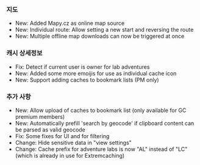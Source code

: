 ### 지도
- New: Added Mapy.cz as online map source
- New: Individual route: Allow setting a new start and reversing the route
- New: Multiple offline map downloads can now be triggered at once

### 캐시 상세정보
- Fix: Detect if current user is owner for lab adventures
- New: Added some more emoijis for use as individual cache icon
- New: Support adding caches to bookmark lists (PM only)

### 추가 사항
- New: Allow upload of caches to bookmark list (only available for GC premium members)
- New: Automatically prefill 'search by geocode' if clipboard content can be parsed as valid geocode
- Fix: Some fixes for UI and for filtering
- Change: Hide sensitive data in "view settings"
- Change: Cache prefix for adventure labs is now "AL" instead of "LC" (which is already in use for Extremcaching)

